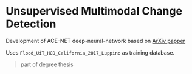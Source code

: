 # Unsupervised Multimodal Change Detection

Development of ACE-NET deep-neural-network based on [ArXiv papper](https://arxiv.org/pdf/2001.04271.pdf)

Uses `Flood_UiT_HCD_California_2017_Luppino` as training database.

> part of degree thesis
